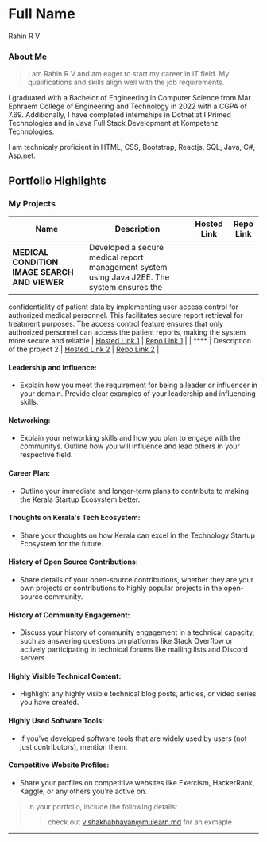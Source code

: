 # Full Name 
Rahin R V
### About Me

>I am Rahin R V and am eager to start my career in IT field. My qualifications and skills align well with the job requirements.

I graduated with a Bachelor of Engineering in Computer Science from Mar Ephraem College of Engineering and Technology in 2022 with a CGPA of 7.69. Additionally, I have completed internships in Dotnet at I Primed Technologies and in Java Full Stack Development at Kompetenz Technologies. 

I am technicaly proficient in HTML, CSS, Bootstrap, Reactjs, SQL, Java, C#, Asp.net.



## Portfolio Highlights

### My Projects

| Name                | Description                                                               | Hosted Link                              | Repo Link                                                      |
|---------------------|---------------------------------------------------------------------------|------------------------------------------|----------------------------------------------------------------|
| **MEDICAL CONDITION IMAGE SEARCH AND VIEWER**  | Developed a secure medical report management system using Java J2EE. The system ensures the 
confidentiality of patient data by implementing user access control for authorized medical 
personnel.
This facilitates secure report retrieval for treatment purposes. The access control feature ensures 
that only authorized personnel can access the patient reports, making the system more secure and 
reliable                                              | [Hosted Link 1](https://example.com)    | [Repo Link 1](https://github.com/username/project1)             |
| ****  | Description of the project 2                                              | [Hosted Link 2](https://example.com)    | [Repo Link 2](https://github.com/username/project2)             |

#### Leadership and Influence:

- Explain how you meet the requirement for being a leader or influencer in your domain. Provide clear examples of your leadership and influencing skills.

#### Networking:

- Explain your networking skills and how you plan to engage with the communitys. Outline how you will influence and lead others in your respective field.

#### Career Plan:

- Outline your immediate and longer-term plans to contribute to making the Kerala Startup Ecosystem better.

#### Thoughts on Kerala's Tech Ecosystem:

- Share your thoughts on how Kerala can excel in the Technology Startup Ecosystem for the future.

#### History of Open Source Contributions:

- Share details of your open-source contributions, whether they are your own projects or contributions to highly popular projects in the open-source community.

#### History of Community Engagement:

-  Discuss your history of community engagement in a technical capacity, such as answering questions on platforms like Stack Overflow or actively participating in technical forums like mailing lists and Discord servers.

#### Highly Visible Technical Content:

- Highlight any highly visible technical blog posts, articles, or video series you have created.

#### Highly Used Software Tools:

- If you've developed software tools that are widely used by users (not just contributors), mention them.

#### Competitive Website Profiles:

- Share your profiles on competitive websites like Exercism, HackerRank, Kaggle, or any others you're active on.



> In your portfolio, include the following details:
>> check out [vishakhabhayan@mulearn.md](./profiles/vishakhabhayan@mulearn.md) for an exmaple

---
